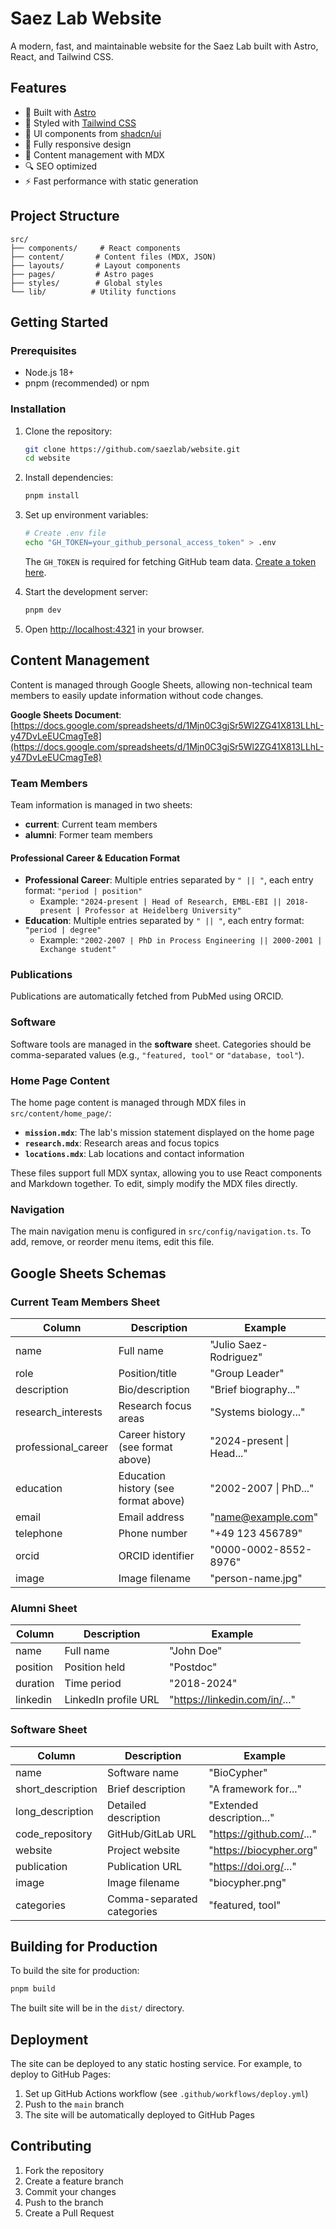 # Saez Lab Website

A modern, fast, and maintainable website for the Saez Lab built with Astro, React, and Tailwind CSS.

## Features

- 🚀 Built with [Astro](https://astro.build)
- 💅 Styled with [Tailwind CSS](https://tailwindcss.com)
- 🎨 UI components from [shadcn/ui](https://ui.shadcn.com)
- 📱 Fully responsive design
- 📝 Content management with MDX
- 🔍 SEO optimized
- ⚡ Fast performance with static generation

## Project Structure

```
src/
├── components/     # React components
├── content/       # Content files (MDX, JSON)
├── layouts/       # Layout components
├── pages/         # Astro pages
├── styles/        # Global styles
└── lib/          # Utility functions
```

## Getting Started

### Prerequisites

- Node.js 18+
- pnpm (recommended) or npm

### Installation

1. Clone the repository:
   ```bash
   git clone https://github.com/saezlab/website.git
   cd website
   ```

2. Install dependencies:
   ```bash
   pnpm install
   ```

3. Set up environment variables:
   ```bash
   # Create .env file
   echo "GH_TOKEN=your_github_personal_access_token" > .env
   ```
   The `GH_TOKEN` is required for fetching GitHub team data. [Create a token here](https://github.com/settings/tokens).

4. Start the development server:
   ```bash
   pnpm dev
   ```

5. Open [http://localhost:4321](http://localhost:4321) in your browser.

## Content Management

Content is managed through Google Sheets, allowing non-technical team members to easily update information without code changes.

**Google Sheets Document**: [https://docs.google.com/spreadsheets/d/1Mjn0C3gjSr5Wl2ZG41X813LLhL-y47DvLeEUCmagTe8](https://docs.google.com/spreadsheets/d/1Mjn0C3gjSr5Wl2ZG41X813LLhL-y47DvLeEUCmagTe8)

### Team Members

Team information is managed in two sheets:
- **current**: Current team members
- **alumni**: Former team members

#### Professional Career & Education Format
- **Professional Career**: Multiple entries separated by `" || "`, each entry format: `"period | position"`
  - Example: `"2024-present | Head of Research, EMBL-EBI || 2018-present | Professor at Heidelberg University"`
- **Education**: Multiple entries separated by `" || "`, each entry format: `"period | degree"`
  - Example: `"2002-2007 | PhD in Process Engineering || 2000-2001 | Exchange student"`

### Publications

Publications are automatically fetched from PubMed using ORCID.

### Software

Software tools are managed in the **software** sheet. Categories should be comma-separated values (e.g., `"featured, tool"` or `"database, tool"`).

### Home Page Content

The home page content is managed through MDX files in `src/content/home_page/`:

- **`mission.mdx`**: The lab's mission statement displayed on the home page
- **`research.mdx`**: Research areas and focus topics
- **`locations.mdx`**: Lab locations and contact information

These files support full MDX syntax, allowing you to use React components and Markdown together. To edit, simply modify the MDX files directly.

### Navigation

The main navigation menu is configured in `src/config/navigation.ts`. To add, remove, or reorder menu items, edit this file.

## Google Sheets Schemas

### Current Team Members Sheet
| Column | Description | Example |
|--------|-------------|---------|
| name | Full name | "Julio Saez-Rodriguez" |
| role | Position/title | "Group Leader" |
| description | Bio/description | "Brief biography..." |
| research_interests | Research focus areas | "Systems biology..." |
| professional_career | Career history (see format above) | "2024-present \| Head..." |
| education | Education history (see format above) | "2002-2007 \| PhD..." |
| email | Email address | "name@example.com" |
| telephone | Phone number | "+49 123 456789" |
| orcid | ORCID identifier | "0000-0002-8552-8976" |
| image | Image filename | "person-name.jpg" |

### Alumni Sheet
| Column | Description | Example |
|--------|-------------|---------|
| name | Full name | "John Doe" |
| position | Position held | "Postdoc" |
| duration | Time period | "2018-2024" |
| linkedin | LinkedIn profile URL | "https://linkedin.com/in/..." |

### Software Sheet
| Column | Description | Example |
|--------|-------------|---------|
| name | Software name | "BioCypher" |
| short_description | Brief description | "A framework for..." |
| long_description | Detailed description | "Extended description..." |
| code_repository | GitHub/GitLab URL | "https://github.com/..." |
| website | Project website | "https://biocypher.org" |
| publication | Publication URL | "https://doi.org/..." |
| image | Image filename | "biocypher.png" |
| categories | Comma-separated categories | "featured, tool" |

## Building for Production

To build the site for production:

```bash
pnpm build
```

The built site will be in the `dist/` directory.

## Deployment

The site can be deployed to any static hosting service. For example, to deploy to GitHub Pages:

1. Set up GitHub Actions workflow (see `.github/workflows/deploy.yml`)
2. Push to the `main` branch
3. The site will be automatically deployed to GitHub Pages

## Contributing

1. Fork the repository
2. Create a feature branch
3. Commit your changes
4. Push to the branch
5. Create a Pull Request